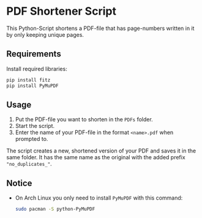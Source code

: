 # PDF Shortener Script

This Python-Script shortens a PDF-file that has page-numbers written in it by only keeping unique pages.

## Requirements

Install required libraries:
   ```bash
   pip install fitz
   pip install PyMuPDF
   ```

## Usage

1. Put the PDF-file you want to shorten in the `PDFs` folder.
2. Start the script.
3. Enter the name of your PDF-file in the format `<name>.pdf` when prompted to.

The script creates a new, shortened version of your PDF and saves it in the same folder. It has the same name as the original with the added prefix `"no_duplicates_"`.

## Notice
- On Arch Linux you only need to install `PyMuPDF` with this command:
  ```bash
  sudo pacman -S python-PyMuPDF
